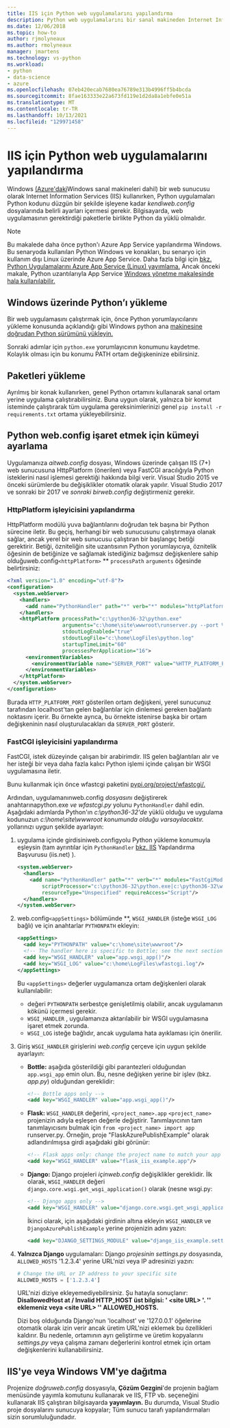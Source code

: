```yaml
---
title: IIS için Python web uygulamalarını yapılandırma
description: Python web uygulamalarını bir sanal makineden Internet Information Services çalıştıracak Windows yapılandırma.
ms.date: 12/06/2018
ms.topic: how-to
author: rjmolyneaux
ms.author: rmolyneaux
manager: jmartens
ms.technology: vs-python
ms.workload:
- python
- data-science
- azure
ms.openlocfilehash: 07eb420ecab7680ea76789e313b4996ff5b4bcda
ms.sourcegitcommit: 8fae163333e22a673fd119e1d2da8a1ebfe0e51a
ms.translationtype: MT
ms.contentlocale: tr-TR
ms.lasthandoff: 10/13/2021
ms.locfileid: "129971458"
---
```

# <a name="configure-python-web-apps-for-iis"></a>IIS için Python web uygulamalarını yapılandırma

Windows [(Azure'daki](/azure/architecture/reference-architectures/n-tier/windows-vm)Windows sanal makineleri dahil) bir web sunucusu olarak Internet Information Services (IIS) kullanırken, Python uygulamaları Python kodunu düzgün bir şekilde işleyene kadar *kendiweb.config* dosyalarında belirli ayarları içermesi gerekir. Bilgisayarda, web uygulamasının gerektirdiği paketlerle birlikte Python da yüklü olmalıdır.

> [!Note]
> Bu makalede daha önce python'ı Azure App Service yapılandırma Windows. Bu senaryoda kullanılan Python Windows ve konakları, bu senaryo için kullanım dışı Linux üzerinde Azure App Service. Daha fazla bilgi için [bkz. Python Uygulamalarını Azure App Service (Linux) yayımlama.](publishing-python-web-applications-to-azure-from-visual-studio.md) Ancak önceki makale, Python uzantılarıyla App Service [Windows yönetme makalesinde hala kullanılabilir.](managing-python-on-azure-app-service.md)

## <a name="install-python-on-windows"></a>Windows üzerinde Python’ı yükleme

Bir web uygulamasını çalıştırmak için, önce Python yorumlayıcılarını yükleme konusunda açıklandığı gibi Windows python ana [makinesine doğrudan Python sürümünü yükleyin.](installing-python-interpreters.md)

Sonraki adımlar için `python.exe` yorumlayıcının konumunu kaydetme. Kolaylık olması için bu konumu PATH ortam değişkeninize ebilirsiniz.

## <a name="install-packages"></a>Paketleri yükleme

Ayrılmış bir konak kullanırken, genel Python ortamını kullanarak sanal ortam yerine uygulama çalıştırabilirsiniz. Buna uygun olarak, yalnızca bir komut isteminde çalıştırarak tüm uygulama gereksinimlerinizi genel `pip install -r requirements.txt` ortama yükleyebilirsiniz.

## <a name="set-webconfig-to-point-to-the-python-interpreter"></a>Python web.config işaret etmek için kümeyi ayarlama

Uygulamanıza *aitweb.config* dosyası, Windows üzerinde çalışan IIS (7+) web sunucusuna HttpPlatform (önerilen) veya FastCGI aracılığıyla Python isteklerini nasıl işlemesi gerektiği hakkında bilgi verir. Visual Studio 2015 ve önceki sürümlerde bu değişiklikler otomatik olarak yapılır. Visual Studio 2017 ve sonraki bir 2017 ve *sonraki birweb.config* değiştirmeniz gerekir.

### <a name="configure-the-httpplatform-handler"></a>HttpPlatform işleyicisini yapılandırma

HttpPlatform modülü yuva bağlantılarını doğrudan tek başına bir Python sürecine iletir. Bu geçiş, herhangi bir web sunucusunu çalıştırmaya olanak sağlar, ancak yerel bir web sunucusu çalıştıran bir başlangıç betiği gerektirir. Betiği, özniteliğin site uzantısının Python yorumlayıcıya, öznitelik öğesinin de betiğinize ve sağlamak istediğiniz bağımsız değişkenlere sahip olduğuweb.config`<httpPlatform>` ** `processPath` `arguments` öğesinde belirtirsiniz:

```xml
<?xml version="1.0" encoding="utf-8"?>
<configuration>
  <system.webServer>
    <handlers>
      <add name="PythonHandler" path="*" verb="*" modules="httpPlatformHandler" resourceType="Unspecified"/>
    </handlers>
    <httpPlatform processPath="c:\python36-32\python.exe"
                  arguments="c:\home\site\wwwroot\runserver.py --port %HTTP_PLATFORM_PORT%"
                  stdoutLogEnabled="true"
                  stdoutLogFile="c:\home\LogFiles\python.log"
                  startupTimeLimit="60"
                  processesPerApplication="16">
      <environmentVariables>
        <environmentVariable name="SERVER_PORT" value="%HTTP_PLATFORM_PORT%" />
      </environmentVariables>
    </httpPlatform>
  </system.webServer>
</configuration>
```

Burada `HTTP_PLATFORM_PORT` gösterilen ortam değişkeni, yerel sunucunuz tarafından localhost'tan gelen bağlantılar için dinlemesi gereken bağlantı noktasını içerir. Bu örnekte ayrıca, bu örnekte istenirse başka bir ortam değişkeninin nasıl oluşturulacakları da `SERVER_PORT` gösterir.

### <a name="configure-the-fastcgi-handler"></a>FastCGI işleyicisini yapılandırma

FastCGI, istek düzeyinde çalışan bir arabirimdir. IIS gelen bağlantıları alır ve her isteği bir veya daha fazla kalıcı Python işlemi içinde çalışan bir WSGI uygulamasına iletir.

Bunu kullanmak için önce wfastcgi paketini [pypi.org/project/wfastcgi/.](https://pypi.io/project/wfastcgi)

Ardından, uygulamanınweb.config *dosyasını* değiştirerek anahtarınapython.exe *ve* *wfastcgi.py* yolunu `PythonHandler` dahil edin. Aşağıdaki adımlarda Python'ın *c:\python36-32'de* yüklü olduğu ve uygulama kodunuzun *c:\home\site\wwwroot konumunda olduğu varsayılacaktır.* yollarınızı uygun şekilde ayarlayın:

1. uygulama içinde girdisiniweb.configyolu Python yükleme konumuyla eşleysin (tam ayrıntılar için `PythonHandler` [bkz. IIS](https://www.iis.net/configreference) Yapılandırma  Başvurusu (iis.net) ).

    ```xml
    <system.webServer>
      <handlers>
        <add name="PythonHandler" path="*" verb="*" modules="FastCgiModule"
            scriptProcessor="c:\python36-32\python.exe|c:\python36-32\wfastcgi.py"
            resourceType="Unspecified" requireAccess="Script"/>
      </handlers>
    </system.webServer>
    ```

1. web.config`<appSettings>` bölümünde **, `WSGI_HANDLER` (isteğe `WSGI_LOG` bağlı) ve için anahtarlar `PYTHONPATH` ekleyin:

    ```xml
    <appSettings>
      <add key="PYTHONPATH" value="c:\home\site\wwwroot"/>
      <!-- The handler here is specific to Bottle; see the next section. -->
      <add key="WSGI_HANDLER" value="app.wsgi_app()"/>
      <add key="WSGI_LOG" value="c:\home\LogFiles\wfastcgi.log"/>
    </appSettings>
    ```

    Bu `<appSettings>` değerler uygulamanıza ortam değişkenleri olarak kullanılabilir:

    - değeri `PYTHONPATH` serbestçe genişletilmiş olabilir, ancak uygulamanın kökünü içermesi gerekir.
    - `WSGI_HANDLER` , uygulamanıza aktarılabilir bir WSGI uygulamasına işaret etmek zorunda.
    - `WSGI_LOG` isteğe bağlıdır, ancak uygulama hata ayıklaması için önerilir.

1. Giriş `WSGI_HANDLER` girişlerini *web.config* çerçeve için uygun şekilde ayarlayın:

    - **Bottle:** aşağıda gösterildiği gibi parantezleri olduğundan `app.wsgi_app` emin olun. Bu, nesne değişken yerine bir işlev (bkz. *app.py*) olduğundan gereklidir:

        ```xml
        <!-- Bottle apps only -->
        <add key="WSGI_HANDLER" value="app.wsgi_app()"/>
        ```

    - **Flask:** `WSGI_HANDLER` değerini, `<project_name>.app` `<project_name>` projenizin adıyla eşleşen değerle değiştirir. Tanımlayıcının tam tanımlayıcısını bulmak için `from <project_name> import app` runserver.py.  Örneğin, proje "FlaskAzurePublishExample" olarak adlandırılmışsa girdi aşağıdaki gibi görünür:

        ```xml
        <!-- Flask apps only: change the project name to match your app -->
        <add key="WSGI_HANDLER" value="flask_iis_example.app"/>
        ```

    - **Django:** Django projeleri *içinweb.config* değişiklikler gereklidir. İlk olarak, `WSGI_HANDLER` değeri `django.core.wsgi.get_wsgi_application()` olarak (nesne  wsgi.py:

        ```xml
        <!-- Django apps only -->
        <add key="WSGI_HANDLER" value="django.core.wsgi.get_wsgi_application()"/>
        ```

        İkinci olarak, için aşağıdaki girdinin altına ekleyin `WSGI_HANDLER` ve `DjangoAzurePublishExample` yerine projenizin adını yazın:

        ```xml
        <add key="DJANGO_SETTINGS_MODULE" value="django_iis_example.settings" />
        ```

1. **Yalnızca Django** uygulamaları: Django *projesinin settings.py* dosyasında, `ALLOWED_HOSTS` '1.2.3.4' yerine URL'nizi veya IP adresinizi yazın:

    ```python
    # Change the URL or IP address to your specific site
    ALLOWED_HOSTS = ['1.2.3.4']
    ```

    URL'nizi diziye ekleyemediyebilirsiniz. Şu hatayla sonuçlanır: **DisallowedHost at / Invalid HTTP_HOST üst bilgisi: ' \<site URL\> '. '' eklemeniz veya \<site URL\> '' ALLOWED_HOSTS.**

    Dizi boş olduğunda Django'nun 'localhost' ve '127.0.0.1' öğelerine otomatik olarak izin verir ancak üretim URL'nizi eklemek bu özellikleri kaldırır. Bu nedenle, ortamının ayrı geliştirme ve üretim kopyalarını *settings.py* veya çalışma zamanı değerlerini kontrol etmek için ortam değişkenlerini kullanabilirsiniz.

## <a name="deploy-to-iis-or-a-windows-vm"></a>IIS'ye veya Windows VM'ye dağıtma

Projenize *doğruweb.config* dosyasıyla, **Çözüm Gezgini**'de projenin bağlam menüsünde  yayımla komutunu kullanarak ve IIS, FTP vb. seçeneğini kullanarak IIS çalıştıran bilgisayarda **yayımlayın.** Bu durumda, Visual Studio proje dosyalarını sunucuya kopyalar; Tüm sunucu tarafı yapılandırmaları sizin sorumluluğundadır.
